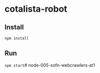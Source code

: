 # cotalista-robot

Install
-----

``npm install``

Run
-----

``npm start``# node-005-sofn-webcrawlers-at1
